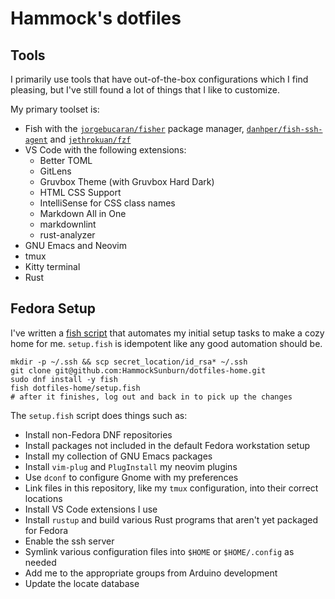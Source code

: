 # Hammock's dotfiles

## Tools

I primarily use tools that have out-of-the-box configurations which I find pleasing, but I've still found a lot of things that I like to customize.

My primary toolset is:

* Fish with the [`jorgebucaran/fisher`](https://github.com/jorgebucaran/fisher) package manager, [`danhper/fish-ssh-agent`](https://github.com/danhper/fish-ssh-agent) and [`jethrokuan/fzf`](https://github.com/jethrokuan/fzf)
* VS Code with the following extensions:
  * Better TOML
  * GitLens
  * Gruvbox Theme (with Gruvbox Hard Dark)
  * HTML CSS Support
  * IntelliSense for CSS class names
  * Markdown All in One
  * markdownlint
  * rust-analyzer
* GNU Emacs and Neovim
* tmux
* Kitty terminal
* Rust

## Fedora Setup

I've written a [fish script](setup.fish) that automates my initial setup tasks to make a cozy home for me. `setup.fish` is idempotent like any good automation should be.

```shell
mkdir -p ~/.ssh && scp secret_location/id_rsa* ~/.ssh
git clone git@github.com:HammockSunburn/dotfiles-home.git
sudo dnf install -y fish
fish dotfiles-home/setup.fish
# after it finishes, log out and back in to pick up the changes
```

The `setup.fish` script does things such as:

* Install non-Fedora DNF repositories
* Install packages not included in the default Fedora workstation setup
* Install my collection of GNU Emacs packages
* Install `vim-plug` and `PlugInstall` my neovim plugins
* Use `dconf` to configure Gnome with my preferences
* Link files in this repository, like my `tmux` configuration, into their correct locations
* Install VS Code extensions I use
* Install `rustup` and build various Rust programs that aren't yet packaged for Fedora
* Enable the ssh server
* Symlink various configuration files into `$HOME` or `$HOME/.config` as needed
* Add me to the appropriate groups from Arduino development
* Update the locate database
